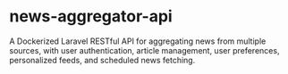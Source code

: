 # news-aggregator-api
A Dockerized Laravel RESTful API for aggregating news from multiple sources, with user authentication, article management, user preferences, personalized feeds, and scheduled news fetching.
